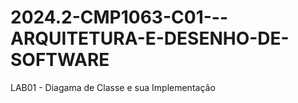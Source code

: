 # 2024.2-CMP1063-C01---ARQUITETURA-E-DESENHO-DE-SOFTWARE
LAB01 - Diagama de Classe e sua Implementação

